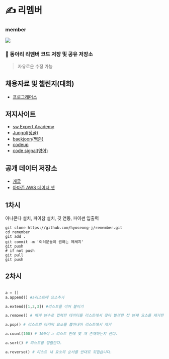 # ✍️ 리멤버
### member

<a href="https://github.com/hyoseong-j/remember/graphs/contributors">
  <img src="https://contrib.rocks/image?repo=hyoseong-j/remember" />
</a>


### :mega: 동아리 리멤버 코드 저장 및 공유 저장소
> 자유로운 수정 가능
## 채용자료 및 챌린지(대회)
* [프로그래머스](https://programmers.co.kr/)  
## 저지사이트
* [sw Expert Academy](https://swexpertacademy.com/main/main.do)   
* [Jungol(정골)](http://jungol.co.kr/)
* [baekjoon{백준)](https://www.acmicpc.net/)
* [codeup](https://codeup.kr/)
* [code signal(영어)](https://codesignal.com/)

## 공개 데이터 저장소
* [캐글](https://www.kaggle.com/)
* [아마존 AWS 데이터 셋](https://registry.opendata.aws/)


## 1차시

아나콘다 설치, 파이참 설치, 깃 연동, 파이썬 입출력


```git
git clone https://github.com/hyoseong-j/remember.git
cd remember
git add .
git commit -m '여러분들이 원하는 메세지'
git push
# if not push
git pull
git push
```

## 2차시
```python

a = []
a.append() #a리스트에 요소추가

a.extend([1,2,3]) #리스트를 이어 붙이기

a.remove() # 매개 변수로 입력한 데이터를 리스트에서 찾아 발견한 첫 변쨰 요소를 제거한다.

a.pop() # 리스트의 마지막 요소를 뽑아내어 리스트에서 제거

a.count(100) # 100이 a 리스트 안에 몇 개 존재하는지 센다.

a.sort() # 리스트를 정렬한다. 

a.reverse() # 리스트 내 요소의 순서를 반대로 뒤집습니다.



```
